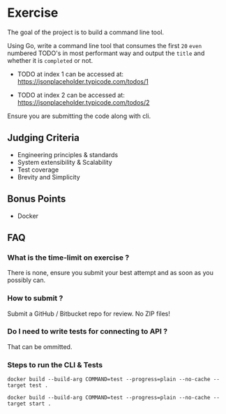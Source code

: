 # Exercise

The goal of the project is to build a command line tool.

Using Go, write a command line tool that consumes the first `20` `even` numbered TODO's in most performant way and output the `title` and whether it is `completed` or not.

- TODO at index 1 can be accessed at: <https://jsonplaceholder.typicode.com/todos/1>

- TODO at index 2 can be accessed at: <https://jsonplaceholder.typicode.com/todos/2>

Ensure you are submitting the code along with cli.

## Judging Criteria

- Engineering principles & standards
- System extensibility & Scalability
- Test coverage
- Brevity and Simplicity

## Bonus Points

- Docker

## FAQ

### What is the time-limit on exercise ?

There is none, ensure you submit your best attempt and as soon as you possibly can.

### How to submit ?

Submit a GitHub / Bitbucket repo for review. No ZIP files!

### Do I need to write tests for connecting to API ?

That can be ommitted.

### Steps to run the CLI & Tests

```
docker build --build-arg COMMAND=test --progress=plain --no-cache --target test .
```

```
docker build --build-arg COMMAND=test --progress=plain --no-cache --target start .
```
